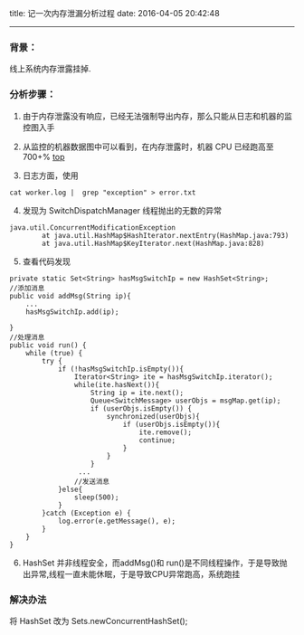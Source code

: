 title: 记一次内存泄漏分析过程
date: 2016-04-05 20:42:48

---

### 背景：

线上系统内存泄露挂掉.

### 分析步骤：

1.  由于内存泄露没有响应，已经无法强制导出内存，那么只能从日志和机器的监控图入手


2. 从监控的机器数据图中可以看到，在内存泄露时，机器 CPU 已经跑高至 700+% 
    [top](http://ww4.sinaimg.cn/large/7317a86agw1f2m47gr0irj20tv0f9n42.jpg)

3. 日志方面，使用
```
cat worker.log |  grep "exception" > error.txt
```

4. 发现为 SwitchDispatchManager 线程抛出的无数的异常
```
java.util.ConcurrentModificationException
        at java.util.HashMap$HashIterator.nextEntry(HashMap.java:793)
        at java.util.HashMap$KeyIterator.next(HashMap.java:828)
```

5. 查看代码发现

```
private static Set<String> hasMsgSwitchIp = new HashSet<String>;
//添加消息
public void addMsg(String ip){
	...
	hasMsgSwitchIp.add(ip);

}
//处理消息
public void run() {
    while (true) {
        try {
            if (!hasMsgSwitchIp.isEmpty()){
                Iterator<String> ite = hasMsgSwitchIp.iterator();
                while(ite.hasNext()){
                    String ip = ite.next();
                    Queue<SwitchMessage> userObjs = msgMap.get(ip);
                    if (userObjs.isEmpty()) {
                        synchronized(userObjs){
                            if (userObjs.isEmpty()){
                                ite.remove();
                                continue;
                            }
                        }
                    }
                 ...
                //发送消息
            }else{
                sleep(500);
            }
        }catch (Exception e) {
            log.error(e.getMessage(), e);
        }
    }
}
```

6. HashSet 并非线程安全，而addMsg()和 run()是不同线程操作，于是导致抛出异常,线程一直未能休眠，于是导致CPU异常跑高，系统跑挂

### 解决办法 
将 HashSet 改为 Sets.newConcurrentHashSet();
